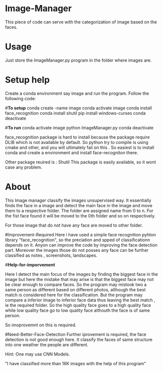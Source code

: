 # Image-Manager
This piece of code can serve with the categorization of image based on the faces.
# Usage

Just store the ImageManager.py program in the folder where images are.
# Setup help

Create a conda environment say image and run the program.
Follow the following code:

#**To setup**
conda create -name image
conda activate image
conda install face_recognition
conda install shutil
pip install windows-curses
conda deactivate

#**To run**
conda activate image
python ImageManager.py
conda deactivate


face_recognition package is hard to install because the package require DLIB which is not available by default. So python try to compile is using cmake and other, and you will ultimately fail on this . So easiest is to install conda and create a environment and install face-recogniton there.

Other package reuired is : Shutil
This package is easily available, so it wont case any problem.

# About
This Image manager classify the images unsupervised way.
It essentially finds the face in a image and detect the main face in the image and move them to a respective folder.
The folder are assigned name from 0 to n. 
For the fist face  found it will be moved to the 0th folder and so on respectively.

For those image that do not have any face are moved to other folder.

#Improvement-Required
Here i have used a simple face recognition pyhton library "face_recognition", so the preciation and spped of classificationn depends on it.
Anyon can improve the code by improving the face detection part. 
Moreover the images those do not posses any face can be further classified as notes , screenshots, landscapes.

#**Help-for-imporvement**

Here I detect the main focus of the images by finding the biggest face in the image but here the mistake that may arise is that the biggest face may not be clear enough to compare faces. So the program may mistook two a same person as different based on different photos, although the best match is considered here for the classification. But the program may compare a inferior image to inferior face data thus leaving the best match , ie the required folder.  So the high quality face goes to a high quality face while low quality face go to low quality face althouth the face is of same person.

So imoprovemnt on this is required.

#Need-Better-Face-Detection
Further iprovement is required, the face detection is not good enough here. It classify the faces of same structure into one weather the people are different.

Hint: One may use CNN Models.


"I have classified more than 16K images with the help of this program"
